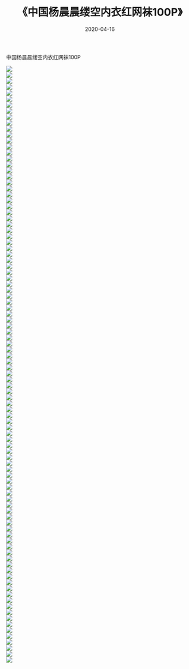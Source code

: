 ﻿---
layout: post
title:  《中国杨晨晨缕空内衣红网袜100P》
date:   2020-04-16
img: http://img.660000.xyz/Sharelink/性感/2020/中国杨晨晨缕空内衣红网袜100P/000.jpg
categories: [美女, 清纯, 唯美]
---

中国杨晨晨缕空内衣红网袜100P

  ![](http://img.660000.xyz/Sharelink/性感/2020/中国杨晨晨缕空内衣红网袜100P/001.jpg) <br> ![](http://img.660000.xyz/Sharelink/性感/2020/中国杨晨晨缕空内衣红网袜100P/002.jpg) <br> ![](http://img.660000.xyz/Sharelink/性感/2020/中国杨晨晨缕空内衣红网袜100P/003.jpg) <br> ![](http://img.660000.xyz/Sharelink/性感/2020/中国杨晨晨缕空内衣红网袜100P/004.jpg) <br> ![](http://img.660000.xyz/Sharelink/性感/2020/中国杨晨晨缕空内衣红网袜100P/005.jpg) <br> ![](http://img.660000.xyz/Sharelink/性感/2020/中国杨晨晨缕空内衣红网袜100P/006.jpg) <br> ![](http://img.660000.xyz/Sharelink/性感/2020/中国杨晨晨缕空内衣红网袜100P/007.jpg) <br> ![](http://img.660000.xyz/Sharelink/性感/2020/中国杨晨晨缕空内衣红网袜100P/008.jpg) <br> ![](http://img.660000.xyz/Sharelink/性感/2020/中国杨晨晨缕空内衣红网袜100P/009.jpg) <br> ![](http://img.660000.xyz/Sharelink/性感/2020/中国杨晨晨缕空内衣红网袜100P/010.jpg) <br> ![](http://img.660000.xyz/Sharelink/性感/2020/中国杨晨晨缕空内衣红网袜100P/011.jpg) <br> ![](http://img.660000.xyz/Sharelink/性感/2020/中国杨晨晨缕空内衣红网袜100P/012.jpg) <br> ![](http://img.660000.xyz/Sharelink/性感/2020/中国杨晨晨缕空内衣红网袜100P/013.jpg) <br> ![](http://img.660000.xyz/Sharelink/性感/2020/中国杨晨晨缕空内衣红网袜100P/014.jpg) <br> ![](http://img.660000.xyz/Sharelink/性感/2020/中国杨晨晨缕空内衣红网袜100P/015.jpg) <br> ![](http://img.660000.xyz/Sharelink/性感/2020/中国杨晨晨缕空内衣红网袜100P/016.jpg) <br> ![](http://img.660000.xyz/Sharelink/性感/2020/中国杨晨晨缕空内衣红网袜100P/017.jpg) <br> ![](http://img.660000.xyz/Sharelink/性感/2020/中国杨晨晨缕空内衣红网袜100P/018.jpg) <br> ![](http://img.660000.xyz/Sharelink/性感/2020/中国杨晨晨缕空内衣红网袜100P/019.jpg) <br> ![](http://img.660000.xyz/Sharelink/性感/2020/中国杨晨晨缕空内衣红网袜100P/020.jpg) <br> ![](http://img.660000.xyz/Sharelink/性感/2020/中国杨晨晨缕空内衣红网袜100P/021.jpg) <br> ![](http://img.660000.xyz/Sharelink/性感/2020/中国杨晨晨缕空内衣红网袜100P/022.jpg) <br> ![](http://img.660000.xyz/Sharelink/性感/2020/中国杨晨晨缕空内衣红网袜100P/023.jpg) <br> ![](http://img.660000.xyz/Sharelink/性感/2020/中国杨晨晨缕空内衣红网袜100P/024.jpg) <br> ![](http://img.660000.xyz/Sharelink/性感/2020/中国杨晨晨缕空内衣红网袜100P/025.jpg) <br> ![](http://img.660000.xyz/Sharelink/性感/2020/中国杨晨晨缕空内衣红网袜100P/026.jpg) <br> ![](http://img.660000.xyz/Sharelink/性感/2020/中国杨晨晨缕空内衣红网袜100P/027.jpg) <br> ![](http://img.660000.xyz/Sharelink/性感/2020/中国杨晨晨缕空内衣红网袜100P/028.jpg) <br> ![](http://img.660000.xyz/Sharelink/性感/2020/中国杨晨晨缕空内衣红网袜100P/029.jpg) <br> ![](http://img.660000.xyz/Sharelink/性感/2020/中国杨晨晨缕空内衣红网袜100P/030.jpg) <br> ![](http://img.660000.xyz/Sharelink/性感/2020/中国杨晨晨缕空内衣红网袜100P/031.jpg) <br> ![](http://img.660000.xyz/Sharelink/性感/2020/中国杨晨晨缕空内衣红网袜100P/032.jpg) <br> ![](http://img.660000.xyz/Sharelink/性感/2020/中国杨晨晨缕空内衣红网袜100P/033.jpg) <br> ![](http://img.660000.xyz/Sharelink/性感/2020/中国杨晨晨缕空内衣红网袜100P/034.jpg) <br> ![](http://img.660000.xyz/Sharelink/性感/2020/中国杨晨晨缕空内衣红网袜100P/035.jpg) <br> ![](http://img.660000.xyz/Sharelink/性感/2020/中国杨晨晨缕空内衣红网袜100P/036.jpg) <br> ![](http://img.660000.xyz/Sharelink/性感/2020/中国杨晨晨缕空内衣红网袜100P/037.jpg) <br> ![](http://img.660000.xyz/Sharelink/性感/2020/中国杨晨晨缕空内衣红网袜100P/038.jpg) <br> ![](http://img.660000.xyz/Sharelink/性感/2020/中国杨晨晨缕空内衣红网袜100P/039.jpg) <br> ![](http://img.660000.xyz/Sharelink/性感/2020/中国杨晨晨缕空内衣红网袜100P/040.jpg) <br> ![](http://img.660000.xyz/Sharelink/性感/2020/中国杨晨晨缕空内衣红网袜100P/041.jpg) <br> ![](http://img.660000.xyz/Sharelink/性感/2020/中国杨晨晨缕空内衣红网袜100P/042.jpg) <br> ![](http://img.660000.xyz/Sharelink/性感/2020/中国杨晨晨缕空内衣红网袜100P/043.jpg) <br> ![](http://img.660000.xyz/Sharelink/性感/2020/中国杨晨晨缕空内衣红网袜100P/044.jpg) <br> ![](http://img.660000.xyz/Sharelink/性感/2020/中国杨晨晨缕空内衣红网袜100P/045.jpg) <br> ![](http://img.660000.xyz/Sharelink/性感/2020/中国杨晨晨缕空内衣红网袜100P/046.jpg) <br> ![](http://img.660000.xyz/Sharelink/性感/2020/中国杨晨晨缕空内衣红网袜100P/047.jpg) <br> ![](http://img.660000.xyz/Sharelink/性感/2020/中国杨晨晨缕空内衣红网袜100P/048.jpg) <br> ![](http://img.660000.xyz/Sharelink/性感/2020/中国杨晨晨缕空内衣红网袜100P/049.jpg) <br> ![](http://img.660000.xyz/Sharelink/性感/2020/中国杨晨晨缕空内衣红网袜100P/050.jpg) <br> ![](http://img.660000.xyz/Sharelink/性感/2020/中国杨晨晨缕空内衣红网袜100P/051.jpg) <br> ![](http://img.660000.xyz/Sharelink/性感/2020/中国杨晨晨缕空内衣红网袜100P/052.jpg) <br> ![](http://img.660000.xyz/Sharelink/性感/2020/中国杨晨晨缕空内衣红网袜100P/053.jpg) <br> ![](http://img.660000.xyz/Sharelink/性感/2020/中国杨晨晨缕空内衣红网袜100P/054.jpg) <br> ![](http://img.660000.xyz/Sharelink/性感/2020/中国杨晨晨缕空内衣红网袜100P/055.jpg) <br> ![](http://img.660000.xyz/Sharelink/性感/2020/中国杨晨晨缕空内衣红网袜100P/056.jpg) <br> ![](http://img.660000.xyz/Sharelink/性感/2020/中国杨晨晨缕空内衣红网袜100P/057.jpg) <br> ![](http://img.660000.xyz/Sharelink/性感/2020/中国杨晨晨缕空内衣红网袜100P/058.jpg) <br> ![](http://img.660000.xyz/Sharelink/性感/2020/中国杨晨晨缕空内衣红网袜100P/059.jpg) <br> ![](http://img.660000.xyz/Sharelink/性感/2020/中国杨晨晨缕空内衣红网袜100P/060.jpg) <br> ![](http://img.660000.xyz/Sharelink/性感/2020/中国杨晨晨缕空内衣红网袜100P/061.jpg) <br> ![](http://img.660000.xyz/Sharelink/性感/2020/中国杨晨晨缕空内衣红网袜100P/062.jpg) <br> ![](http://img.660000.xyz/Sharelink/性感/2020/中国杨晨晨缕空内衣红网袜100P/063.jpg) <br> ![](http://img.660000.xyz/Sharelink/性感/2020/中国杨晨晨缕空内衣红网袜100P/064.jpg) <br> ![](http://img.660000.xyz/Sharelink/性感/2020/中国杨晨晨缕空内衣红网袜100P/065.jpg) <br> ![](http://img.660000.xyz/Sharelink/性感/2020/中国杨晨晨缕空内衣红网袜100P/066.jpg) <br> ![](http://img.660000.xyz/Sharelink/性感/2020/中国杨晨晨缕空内衣红网袜100P/067.jpg) <br> ![](http://img.660000.xyz/Sharelink/性感/2020/中国杨晨晨缕空内衣红网袜100P/068.jpg) <br> ![](http://img.660000.xyz/Sharelink/性感/2020/中国杨晨晨缕空内衣红网袜100P/069.jpg) <br> ![](http://img.660000.xyz/Sharelink/性感/2020/中国杨晨晨缕空内衣红网袜100P/070.jpg) <br> ![](http://img.660000.xyz/Sharelink/性感/2020/中国杨晨晨缕空内衣红网袜100P/071.jpg) <br> ![](http://img.660000.xyz/Sharelink/性感/2020/中国杨晨晨缕空内衣红网袜100P/072.jpg) <br> ![](http://img.660000.xyz/Sharelink/性感/2020/中国杨晨晨缕空内衣红网袜100P/073.jpg) <br> ![](http://img.660000.xyz/Sharelink/性感/2020/中国杨晨晨缕空内衣红网袜100P/074.jpg) <br> ![](http://img.660000.xyz/Sharelink/性感/2020/中国杨晨晨缕空内衣红网袜100P/075.jpg) <br> ![](http://img.660000.xyz/Sharelink/性感/2020/中国杨晨晨缕空内衣红网袜100P/076.jpg) <br> ![](http://img.660000.xyz/Sharelink/性感/2020/中国杨晨晨缕空内衣红网袜100P/077.jpg) <br> ![](http://img.660000.xyz/Sharelink/性感/2020/中国杨晨晨缕空内衣红网袜100P/078.jpg) <br> ![](http://img.660000.xyz/Sharelink/性感/2020/中国杨晨晨缕空内衣红网袜100P/079.jpg) <br> ![](http://img.660000.xyz/Sharelink/性感/2020/中国杨晨晨缕空内衣红网袜100P/080.jpg) <br> ![](http://img.660000.xyz/Sharelink/性感/2020/中国杨晨晨缕空内衣红网袜100P/081.jpg) <br> ![](http://img.660000.xyz/Sharelink/性感/2020/中国杨晨晨缕空内衣红网袜100P/082.jpg) <br> ![](http://img.660000.xyz/Sharelink/性感/2020/中国杨晨晨缕空内衣红网袜100P/083.jpg) <br> ![](http://img.660000.xyz/Sharelink/性感/2020/中国杨晨晨缕空内衣红网袜100P/084.jpg) <br> ![](http://img.660000.xyz/Sharelink/性感/2020/中国杨晨晨缕空内衣红网袜100P/085.jpg) <br> ![](http://img.660000.xyz/Sharelink/性感/2020/中国杨晨晨缕空内衣红网袜100P/086.jpg) <br> ![](http://img.660000.xyz/Sharelink/性感/2020/中国杨晨晨缕空内衣红网袜100P/087.jpg) <br> ![](http://img.660000.xyz/Sharelink/性感/2020/中国杨晨晨缕空内衣红网袜100P/088.jpg) <br> ![](http://img.660000.xyz/Sharelink/性感/2020/中国杨晨晨缕空内衣红网袜100P/089.jpg) <br> ![](http://img.660000.xyz/Sharelink/性感/2020/中国杨晨晨缕空内衣红网袜100P/090.jpg) <br> ![](http://img.660000.xyz/Sharelink/性感/2020/中国杨晨晨缕空内衣红网袜100P/091.jpg) <br> ![](http://img.660000.xyz/Sharelink/性感/2020/中国杨晨晨缕空内衣红网袜100P/092.jpg) <br> ![](http://img.660000.xyz/Sharelink/性感/2020/中国杨晨晨缕空内衣红网袜100P/093.jpg) <br> ![](http://img.660000.xyz/Sharelink/性感/2020/中国杨晨晨缕空内衣红网袜100P/094.jpg) <br> ![](http://img.660000.xyz/Sharelink/性感/2020/中国杨晨晨缕空内衣红网袜100P/095.jpg) <br> ![](http://img.660000.xyz/Sharelink/性感/2020/中国杨晨晨缕空内衣红网袜100P/096.jpg) <br> ![](http://img.660000.xyz/Sharelink/性感/2020/中国杨晨晨缕空内衣红网袜100P/097.jpg) <br> ![](http://img.660000.xyz/Sharelink/性感/2020/中国杨晨晨缕空内衣红网袜100P/098.jpg) <br> ![](http://img.660000.xyz/Sharelink/性感/2020/中国杨晨晨缕空内衣红网袜100P/099.jpg) <br> ![](http://img.660000.xyz/Sharelink/性感/2020/中国杨晨晨缕空内衣红网袜100P/100.jpg) <br>
